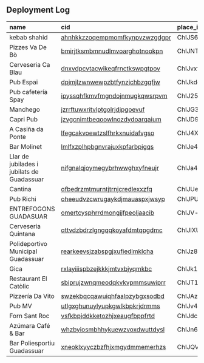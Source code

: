## Deployment Log

| name                                       | cid                                                                                              | place_id                    |
|:-------------------------------------------|:-------------------------------------------------------------------------------------------------|:----------------------------|
| kebab shahid                               | [ahnhkkzzoqempmomfkynpvzwzgdgpr](https://ahnhkkzzoqempmomfkynpvzwzgdgpr-qd4vhbvyra-ew.a.run.app) | ChIJS6PPx8uvYQ0R3WO2UEbm4Ck |
| Pizzes Va De Bò                            | [bmirjtksmbmnudlmvoarghotnookpn](https://bmirjtksmbmnudlmvoarghotnookpn-qd4vhbvyra-ew.a.run.app) | ChIJNTyalK-vYQ0RDQKP3klOVdw |
| Cerveseria Ca Blau                         | [dnxvdpcvtacwikeqfrnctkswpgtpov](https://dnxvdpcvtacwikeqfrnctkswpgtpov-qd4vhbvyra-ew.a.run.app) | ChIJvxtMejmvYQ0RA-DSAy-Z7Hs |
| Pub Espai                                  | [dpjmjlzwnwewpzbtfynzjchbzgqfjw](https://dpjmjlzwnwewpzbtfynzjchbzgqfjw-qd4vhbvyra-ew.a.run.app) | ChIJkdgCOa6vYQ0Rj3h9F4cJHRQ |
| Pub cafetería Spay                         | [ipyssqhfkmvfmgndojnmugkqwsrpvm](https://ipyssqhfkmvfmgndojnmugkqwsrpvm-qd4vhbvyra-ew.a.run.app) | ChIJ25yHVgCvYQ0Rp2IQPkG2HqI |
| Manchego                                   | [jzrrftuwxritvlptgolrjdjpgoevuf](https://jzrrftuwxritvlptgolrjdjpgoevuf-qd4vhbvyra-ew.a.run.app) | ChIJG36eb0mvYQ0RP7O0QZ9Smv4 |
| Capri Pub                                  | [jzvgcnimtbeqoowlnozdydoarqaium](https://jzvgcnimtbeqoowlnozdydoarqaium-qd4vhbvyra-ew.a.run.app) | ChIJD9oTdMevYQ0RzLo6topByaw |
| A Casiña da Ponte                          | [lfegcakvoewtzslfhrkxnuidafvgso](https://lfegcakvoewtzslfhrkxnuidafvgso-qd4vhbvyra-ew.a.run.app) | ChIJ4XXCdAC_MQ0RwsLf9Za9Rjc |
| Bar Molinet                                | [lmlfxzplhpbgnvrajuxkpfarbpigqs](https://lmlfxzplhpbgnvrajuxkpfarbpigqs-qd4vhbvyra-ew.a.run.app) | ChIJe4yrV6WvYQ0RWmBQEEWnFHc |
| Llar de jubilades i jubilats de Guadassuar | [nifgnalqjoymegybrhwwghxyfneujr](https://nifgnalqjoymegybrhwwghxyfneujr-qd4vhbvyra-ew.a.run.app) | ChIJa4gWJLGvYQ0RQKzWHQz1HMc |
| Cantina                                    | [ofbedrzmtmurntjtrnjcredlexxzfq](https://ofbedrzmtmurntjtrnjcredlexxzfq-qd4vhbvyra-ew.a.run.app) | ChIJUeXGWImvYQ0Rs3YYefPGC4c |
| Pub Richi                                  | [oheeudvzcwrugaykdjmauaspxjwsyp](https://oheeudvzcwrugaykdjmauaspxjwsyp-qd4vhbvyra-ew.a.run.app) | ChIJPUXUe_-vYQ0RH2qzPXL8nOM |
| ENTREFOGONS GUADASUAR                      | [omertcysphrrdmongjjfpeoljaacib](https://omertcysphrrdmongjjfpeoljaacib-qd4vhbvyra-ew.a.run.app) | ChIJV-p2wq-vYQ0RoaWrJRxw7Rw |
| Cerveseria Quintana                        | [qttvdzbdrzlgngqqkoyafdmtqpgdmc](https://qttvdzbdrzlgngqqkoyafdmtqpgdmc-qd4vhbvyra-ew.a.run.app) | ChIJlXUgRLCvYQ0R0gFFmLqZYVE |
| Polideportivo Municipal Guadassuar         | [rearkeevsjzabspgjxufiedlmklcha](https://rearkeevsjzabspgjxufiedlmklcha-qd4vhbvyra-ew.a.run.app) | ChIJz8ThN6WvYQ0RLpWGlj0lW9k |
| Gica                                       | [rxlayiiispbzejkkkjmtvxbjyqmkbc](https://rxlayiiispbzejkkkjmtvxbjyqmkbc-qd4vhbvyra-ew.a.run.app) | ChIJk1BkBACvYQ0RqMlEJq5faoI |
| Restaurant El Catòlic                      | [sbiprujzwnqmeodqkvkvpmmsuwiprr](https://sbiprujzwnqmeodqkvkvpmmsuwiprr-qd4vhbvyra-ew.a.run.app) | ChIJT1ZJPAevYQ0Rp8BPZIHDrk8 |
| Pizzería Da Vito                           | [swzekbqcqawuiqhfaalpzybgxsodbd](https://swzekbqcqawuiqhfaalpzybgxsodbd-qd4vhbvyra-ew.a.run.app) | ChIJAzTRpAOvYQ0R-xfqnXr6v34 |
| Pub MV                                     | [utlgxghunuylyupkgwlkbpkrjdrmms](https://utlgxghunuylyupkgwlkbpkrjdrmms-qd4vhbvyra-ew.a.run.app) | ChIJv4VCtwKvYQ0RA-2ylyYB2U8 |
| Forn Sant Roc                              | [vsfkbpjddkketozhjxeaugfbppfrtd](https://vsfkbpjddkketozhjxeaugfbppfrtd-qd4vhbvyra-ew.a.run.app) | ChIJdc4VoLavYQ0RlnFvnuqKXo0 |
| Azúmara Café & Bar                         | [whzbyiosmbhhykuewzvoxdwuttdysl](https://whzbyiosmbhhykuewzvoxdwuttdysl-qd4vhbvyra-ew.a.run.app) | ChIJn6Zp-_--MQ0ROgzWShXfxf8 |
| Bar Poliesportiu Guadassuar                | [xneoklxyyczbzfhjxmgydmmemerhzs](https://xneoklxyyczbzfhjxmgydmmemerhzs-qd4vhbvyra-ew.a.run.app) | ChIJQVsqfgCvYQ0RwVySFQNQwOA |
